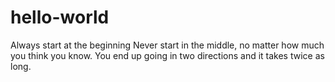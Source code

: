 # hello-world
Always start at the beginning
Never start in the middle, no matter how much you think you know. You end up going in two directions and it takes twice as long.
